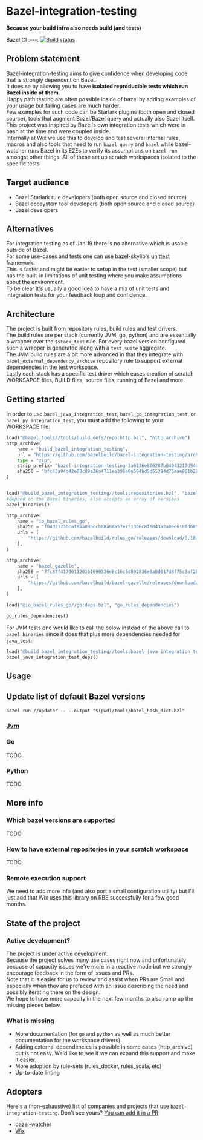 Bazel-integration-testing
=================================
**Because your build infra also needs build (and tests)**

Bazel CI
:---:
[![Build status](https://badge.buildkite.com/b0041826d71f5484c22145f44b3eac12357f51feb6ba6abb57.svg?branch=master)](https://buildkite.com/bazel/bazel-integration-testing-postsubmit)


## Problem statement  
Bazel-integration-testing aims to give confidence when developing code that is strongly dependent on Bazel.  
It does so by allowing you to have **isolated reproducible tests which run Bazel inside of them**.  
Happy path testing are often possible inside of bazel by adding examples of your usage but failing cases are much harder.      
Few examples for such code can be Starlark plugins (both open and closed source), tools that augment Bazel/Bazel query and actually also Bazel itself.    
This project was inspired by Bazel's own integration tests which were in bash at the time and were coupled inside.    
Internally at Wix we use this to develop and test several internal rules, macros and also tools that need to run `bazel query` and `bazel` while bazel-watcher runs Bazel in its E2Es to verify its assumptions on `bazel run` amongst other things.
All of these set up scratch workspaces isolated to the specific tests.  
## Target audience  
* Bazel Starlark rule developers (both open source and closed source)  
* Bazel ecosystem tool developers (both open source and closed source)   
* Bazel developers  
## Alternatives
For integration testing as of Jan'19 there is no alternative which is usable outside of Bazel.  
For some use-cases and tests one can use bazel-skylib's [unittest](https://github.com/bazelbuild/bazel-skylib/blob/master/lib/unittest.bzl) framework.  
This is faster and might be easier to setup in the test (smaller scope) but has the built-in limitations of unit testing where you make assumptions about the environment.  
To be clear it's usually a good idea to have a mix of unit tests and integration tests for your feedback loop and confidence.
## Architecture  
The project is built from repository rules, build rules and test drivers.  
The build rules are per stack (currently JVM, go, python) and are essentially a wrapper over the `$stack_test` rule. For every bazel version configured such a wrapper is generated along with a `test_suite` aggregate.  
The JVM build rules are a bit more advanced in that they integrate with `bazel_external_dependency_archive` repository rule to support external dependencies in the test workspace.  
Lastly each stack has a specific test driver which eases creation of scratch WORKSAPCE files, BUILD files, source files, running of Bazel and more.                                                                                                                                                                                                 
## Getting started

In order to use `bazel_java_integration_test`, `bazel_go_integration_test`, or `bazel_py_integration_test`,
you must add the following to your WORKSPACE file:

```python
load("@bazel_tools//tools/build_defs/repo:http.bzl", "http_archive")
http_archive(
    name = "build_bazel_integration_testing",
    url = "https://github.com/bazelbuild/bazel-integration-testing/archive/3a6136e8f6287b04043217d94d97ba17edcb7feb.zip",
    type = "zip",
    strip_prefix= "bazel-integration-testing-3a6136e8f6287b04043217d94d97ba17edcb7feb",
    sha256 = "bfc43a94d42e08c89a26a4711ea396a0a594bd5d55394d76aae861b299628dca",
)


load("@build_bazel_integration_testing//tools:repositories.bzl", "bazel_binaries")
#depend on the Bazel binaries, also accepts an array of versions
bazel_binaries()

http_archive(
    name = "io_bazel_rules_go",
    sha256 = "f04d2373bcaf8aa09bccb08a98a57e721306c8f6043a2a0ee610fd6853dcde3d",
    urls = [
        "https://github.com/bazelbuild/rules_go/releases/download/0.18.6/rules_go-0.18.6.tar.gz",
    ],
)

http_archive(
    name = "bazel_gazelle",
    sha256 = "7fc87f4170011201b1690326e8c16c5d802836e3a0d617d8f75c3af2b23180c4",
    urls = [
        "https://github.com/bazelbuild/bazel-gazelle/releases/download/0.18.2/bazel-gazelle-0.18.2.tar.gz",
    ],
)

load("@io_bazel_rules_go//go:deps.bzl", "go_rules_dependencies")

go_rules_dependencies()
```
For JVM tests one would like to call the below instead of the above call to `bazel_binaries` since it does that plus more dependencies needed for `java_test`:
```python
load("@build_bazel_integration_testing//tools:bazel_java_integration_test.bzl", "bazel_java_integration_test_deps")
bazel_java_integration_test_deps()
```

## Usage

## Update list of default Bazel versions

```
bazel run //updater -- --output "$(pwd)/tools/bazel_hash_dict.bzl"
```

### [Jvm](java/README.md)  
### Go
TODO
### Python
TODO

## More info
### Which bazel versions are supported
TODO
### How to have external repositories in your scratch workspace
TODO
### Remote execution support
We need to add more info (and also port a small configuration utility) but I'll just add that Wix uses this library on RBE successfully for a few good months.
## State of the project
### Active development?
The project is under active development.  
Because the project solves many use cases right now and unfortunately because of capacity issues we're more in a reactive mode but we strongly encourage feedback in the form of issues and PRs.  
Note that it is easier for us to review and assist when PRs are Small and especially when they are prefaced with an issue describing the need and possibly iterating there on the design.  
We hope to have more capacity in the next few months to also ramp up the missing pieces below.
### What is missing  
* More documentation (for `go` and `python` as well as much better documentation for the workspace drivers).    
* Adding external dependencies is possible in some cases (http_archive) but is not easy. We'd like to see if we can expand this support and make it easier.
* More adoption by rule-sets (rules_docker, rules_scala, etc)
* Up-to-date linting
## Adopters

Here's a (non-exhaustive) list of companies and projects that use `bazel-integration-testing`. Don't see yours? [You can add it in a PR](https://github.com/bazelbuild/bazel-integration-testing/edit/master/README.md)!

* [bazel-watcher](https://github.com/bazelbuild/bazel-watcher)
* [Wix](https://www.wix.com/)
